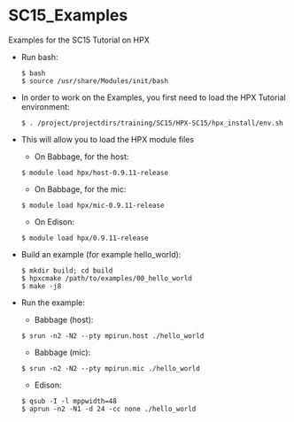 # SC15_Examples
Examples for the SC15 Tutorial on HPX

- Run bash:

  ```
  $ bash
  $ source /usr/share/Modules/init/bash
  ```

- In order to work on the Examples, you first need to load the HPX Tutorial environment:

  ```
  $ . /project/projectdirs/training/SC15/HPX-SC15/hpx_install/env.sh
  ```
- This will allow you to load the HPX module files
  
  - On Babbage, for the host:

  ```
  $ module load hpx/host-0.9.11-release
  ```
  - On Babbage, for the mic:

  ```
  $ module load hpx/mic-0.9.11-release
  ```
  - On Edison:

  ```
  $ module load hpx/0.9.11-release
  ```
- Build an example (for example hello_world):

  ```
  $ mkdir build; cd build
  $ hpxcmake /path/to/examples/00_hello_world
  $ make -j8
  ```
- Run the example:
  - Babbage (host):
  
  ```
  $ srun -n2 -N2 --pty mpirun.host ./hello_world
  ```
  - Babbage (mic):
  
  ```
  $ srun -n2 -N2 --pty mpirun.mic ./hello_world
  ```
  - Edison:
  
  ```
  $ qsub -I -l mppwidth=48
  $ aprun -n2 -N1 -d 24 -cc none ./hello_world
  ```
